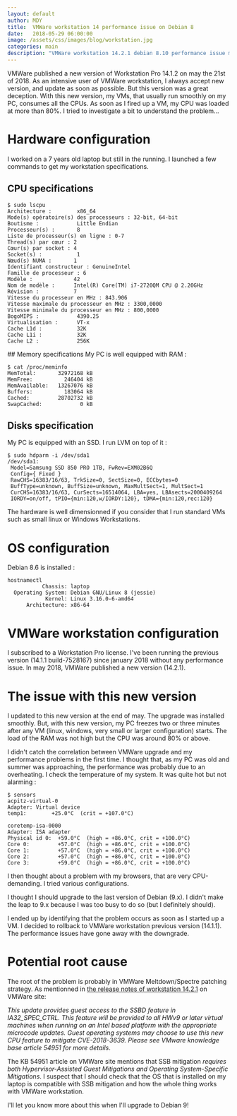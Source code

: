 ```yaml
---
layout: default
author: MDY
title:  VMWare workstation 14 performance issue on Debian 8
date:   2018-05-29 06:00:00
image: /assets/css/images/blog/workstation.jpg
categories: main
description: "VMWare workstation 14.2.1 debian 8.10 performance issue meltdown spectre"
---
```

VMWare published a new version of Workstation Pro 14.1.2 on may the 21st of 2018. As an intensive user of VMWare workstation, I always accept new version, and update as soon as possible. But this version was a great deception. With this new version, my VMs, that usually run smoothly on my PC, consumes all the CPUs. As soon as I fired up a VM, my CPU was loaded at more than 80%. I tried to investigate a bit to understand the problem...<!--break-->

# Hardware configuration
I worked on a 7 years old laptop but still in the running. I launched a few commands to get my workstation specifications.
## CPU specifications
```
$ sudo lscpu 
Architecture :        x86_64
Mode(s) opératoire(s) des processeurs : 32-bit, 64-bit
Boutisme :            Little Endian
Processeur(s) :       8
Liste de processeur(s) en ligne : 0-7
Thread(s) par cœur : 2
Cœur(s) par socket : 4
Socket(s) :           1
Nœud(s) NUMA :       1
Identifiant constructeur : GenuineIntel
Famille de processeur : 6
Modèle :             42
Nom de modèle :      Intel(R) Core(TM) i7-2720QM CPU @ 2.20GHz
Révision :           7
Vitesse du processeur en MHz : 843.906
Vitesse maximale du processeur en MHz : 3300,0000
Vitesse minimale du processeur en MHz : 800,0000
BogoMIPS :            4390.25
Virtualisation :      VT-x
Cache L1d :           32K
Cache L1i :           32K
Cache L2 :            256K
```
## Memory specifications
My PC is well equipped with RAM :
```
$ cat /proc/meminfo
MemTotal:       32972168 kB
MemFree:          246404 kB
MemAvailable:   13267076 kB
Buffers:          183064 kB
Cached:         28702732 kB
SwapCached:            0 kB
```
## Disks specification
My PC is equipped with an SSD. I run LVM on top of it :
```
$ sudo hdparm -i /dev/sda1
/dev/sda1:
 Model=Samsung SSD 850 PRO 1TB, FwRev=EXM02B6Q
 Config={ Fixed }
 RawCHS=16383/16/63, TrkSize=0, SectSize=0, ECCbytes=0
 BuffType=unknown, BuffSize=unknown, MaxMultSect=1, MultSect=1
 CurCHS=16383/16/63, CurSects=16514064, LBA=yes, LBAsects=2000409264
 IORDY=on/off, tPIO={min:120,w/IORDY:120}, tDMA={min:120,rec:120}
```

The hardware is well dimensionned if you consider that I run standard VMs such as small linux or Windows Workstations.

# OS configuration
Debian 8.6 is installed :
```
hostnamectl
           Chassis: laptop
  Operating System: Debian GNU/Linux 8 (jessie)
            Kernel: Linux 3.16.0-6-amd64
      Architecture: x86-64
```
# VMWare workstation configuration
I subscribed to a Workstation Pro license. I've been running the previous version (14.1.1 build-7528167) since january 2018 without any performance issue. In may 2018, VMWare published a new version (14.2.1). 

# The issue with this new version
I updated to this new version at the end of may. The upgrade was installed smoothly. But, with this new version, my PC freezes two or three minutes after any VM (linux, windows, very small or larger configuration) starts. The load of the RAM was not high but the CPU was around 80% or above.

I didn't catch the correlation between VMWare upgrade and my performance problems in the first time. I thought that, as my PC was old and summer was approaching, the performance was probably due to an overheating. I check the temperature of my system. It was quite hot but not alarming :
```
$ sensors
acpitz-virtual-0
Adapter: Virtual device
temp1:        +25.0°C  (crit = +107.0°C)

coretemp-isa-0000
Adapter: ISA adapter
Physical id 0:  +59.0°C  (high = +86.0°C, crit = +100.0°C)
Core 0:         +57.0°C  (high = +86.0°C, crit = +100.0°C)
Core 1:         +57.0°C  (high = +86.0°C, crit = +100.0°C)
Core 2:         +57.0°C  (high = +86.0°C, crit = +100.0°C)
Core 3:         +59.0°C  (high = +86.0°C, crit = +100.0°C)
```
I then thought about a problem with my browsers, that are very CPU-demanding. I tried various configurations. 

I thought I should upgrade to the last version of Debian (9.x). I didn't make the leap to 9.x because I was too busy to do so (but I definitely should).

I ended up by identifying that the problem occurs as soon as I started up a VM. I decided to rollback to VMWare workstation previous version (14.1.1). The performance issues have gone away with the downgrade.

# Potential root cause
The root of the problem is probably in VMWare Meltdown/Spectre patching strategy. As mentionned in [the release notes of workstation 14.2.1](https://docs.vmware.com/en/VMware-Workstation-Pro/14/rn/workstation-1412-release-notes.html) on VMWare site:

 *This update provides guest access to the SSBD feature in IA32_SPEC_CTRL.  This feature will be provided to all HWv9 or later virtual machines when running on an Intel based platform with the appropriate microcode updates.  Guest operating systems may choose to use this new CPU feature to mitigate CVE-2018-3639. Please see VMware knowledge base article 54951 for more details*.

The KB 54951 article on VMWare site mentions that SSB mitigation *requires both Hypervisor-Assisted Guest Mitigations and Operating System-Specific Mitigations*. I suspect that I should check that the OS that is installed on my laptop is compatible with SSB mitigation and how the whole thing works with VMWare workstation. 

I'll let you know more about this when I'll upgrade to Debian 9!






